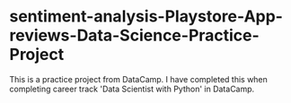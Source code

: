 # sentiment-analysis-Playstore-App-reviews-Data-Science-Practice-Project

This is a practice project from DataCamp.
I have completed this when completing career track 'Data Scientist with Python' in DataCamp. 

